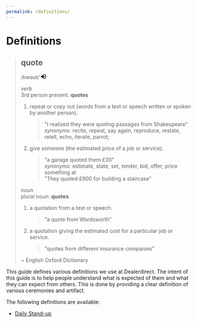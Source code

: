```yaml
---
permalink: /definitions/
---
```


# Definitions

> ## quote
>
> /kwəʊt/
> [![(listen)][speaker]][quote.mp3]
>
> _verb_  
> 3rd person present: **quotes**
> 
> 1. repeat or copy out (words from a text or speech written or spoken by another person).
>
>    > "I realized they were quoting passages from Shakespeare"  
>    > _synonyms_: recite, repeat, say again, reproduce, restate, retell, echo, iterate, parrot;
>
> 2. give someone (the estimated price of a job or service).
>
>    > "a garage quoted them £30"  
>    > _synonyms_: estimate, state, set, tender, bid, offer; price something at  
>    > "They quoted £900 for building a staircase"
>
> _noun_  
> plural noun: **quotes**
>
> 1. a quotation from a text or speech.
>
>    > "a quote from Wordsworth"
>
> 2. a quotation giving the estimated cost for a particular job or service.
>
>    > "quotes from different insurance companies"
>
> ~ English Oxford Dictionary 

This guide defines various definitions we use at Dealerdirect. The intent of this 
guide is to help people understand what is expected of them and what they can 
expect from others. This is done by providing a clear definition of various ceremonies and artifact.

The following definitions are available:

- [Daily Stand-up](./daily-standup/)

[speaker]: data:image/png;base64,iVBORw0KGgoAAAANSUhEUgAAAA4AAAAOCAQAAAC1QeVaAAAAi0lEQVQokWNgQAYyQFzGsIJBnwED8DNcBpK+DM8YfjMUokqxMRxg+A9m8TJsBLLSEFKMDCuBAv/hCncxfGWQhUn2gaVAktkMXkBSHmh0OwNU8D9csoHhO4MikN7BcAGb5H+GYiDdCTQYq2QubkkkY/E6CLtXdiJ7BTMQMnAHXxFm6IICvhwY8AYQLgCw2U9d90B8BAAAAABJRU5ErkJggg==
[quote.mp3]: https://ssl.gstatic.com/dictionary/static/sounds/de/0/quote.mp3
